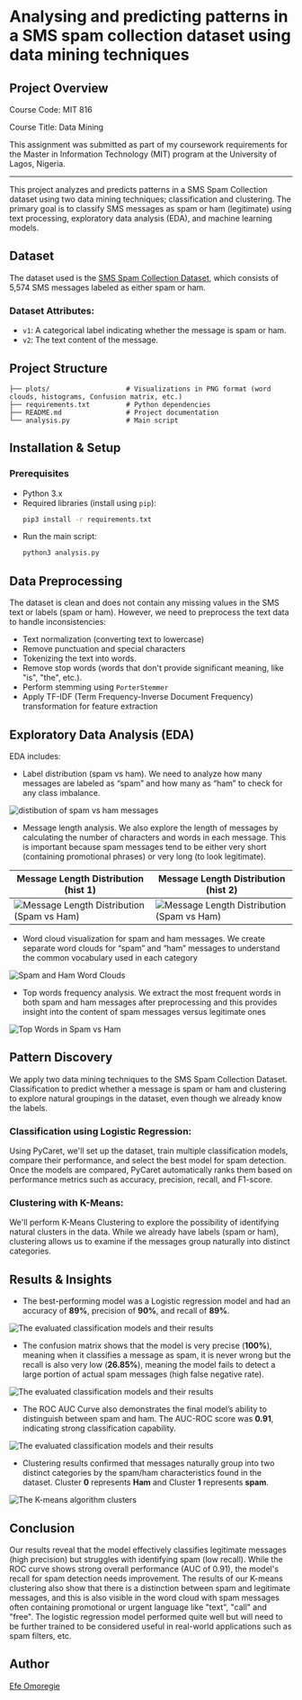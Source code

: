 # Analysing and predicting patterns in a SMS spam collection dataset using data mining techniques

## Project Overview
Course Code: MIT 816

Course Title: Data Mining

This assignment was submitted as part of my coursework requirements for the Master in Information Technology (MIT) program at the University of Lagos, Nigeria. 

---

This project analyzes and predicts patterns in a SMS Spam Collection dataset using two data mining techniques; classification and clustering. The primary goal is to classify SMS messages as spam or ham (legitimate) using text processing, exploratory data analysis (EDA), and machine learning models.

## Dataset
The dataset used is the [SMS Spam Collection Dataset](https://archive.ics.uci.edu/dataset/228/sms+spam+collection), which consists of 5,574 SMS messages labeled as either spam or ham.

### Dataset Attributes:
- `v1`: A categorical label indicating whether the message is spam or ham.
- `v2`: The text content of the message.

## Project Structure
```
├── plots/                   # Visualizations in PNG format (word clouds, histograms, Confusion matrix, etc.)
├── requirements.txt         # Python dependencies
├── README.md                # Project documentation
└── analysis.py              # Main script 
```

## Installation & Setup

### Prerequisites
- Python 3.x
- Required libraries (install using `pip`):
  ```sh
  pip3 install -r requirements.txt
  ```
- Run the main script:
  ```sh
  python3 analysis.py
  ```

## Data Preprocessing
The dataset is clean and does not contain any missing values in the SMS text or
labels (spam or ham). However, we need to preprocess the text data to handle
inconsistencies:
- Text normalization (converting text to lowercase)
- Remove punctuation and special characters
- Tokenizing the text into words.
- Remove stop words (words that don't provide significant meaning, like "is", "the", etc.).
- Perform stemming using `PorterStemmer`
- Apply TF-IDF (Term Frequency-Inverse Document Frequency) transformation for feature extraction

## Exploratory Data Analysis (EDA)
EDA includes:
- Label distribution (spam vs ham). We need to analyze how many messages are
labeled as “spam” and how many as “ham” to check for any class imbalance.

![distibution of spam vs ham messages](/plots/Figure_1816.png)

- Message length analysis. We also explore the length of messages by calculating
the number of characters and words in each message. This is important because
spam messages tend to be either very short (containing promotional phrases) or
very long (to look legitimate).

| Message Length Distribution (hist 1) | Message Length Distribution (hist 2) |
|---------------------------------|---------------------------------|
| ![Message Length Distribution (Spam vs Ham)](/plots/Figure_1-message-length-dist.png) | ![Message Length Distribution (Spam vs Ham)](/plots/Figure_1message-lengths.png) |

- Word cloud visualization for spam and ham messages. We create separate word clouds for “spam” and “ham” messages to
understand the common vocabulary used in each category

![Spam and Ham Word Clouds](/plots/Figure_1wordcloud.png)

- Top words frequency analysis. We extract the most frequent words in both spam and ham messages after
preprocessing and this provides insight into the content of spam messages versus
legitimate ones

![Top Words in Spam vs Ham](/plots/Figure_1freequent-words.png)


## Pattern Discovery
We apply two data mining techniques to the SMS Spam Collection Dataset. Classification to predict whether a message is spam or ham and clustering to explore natural groupings in the dataset, even though we already
know the labels.

### Classification using Logistic Regression: 
Using PyCaret, we'll set up the dataset, train multiple classification models, compare their performance,
and select the best model for spam detection. Once the models are
compared, PyCaret automatically ranks them based on performance
metrics such as accuracy, precision, recall, and F1-score. 

### Clustering with K-Means: 
We'll perform K-Means Clustering to explore the possibility of identifying natural clusters in the data. While we already have labels (spam or ham), clustering allows us to examine if the messages group naturally into distinct categories.



## Results & Insights
- The best-performing model was a Logistic regression model and had an accuracy of **89%**, precision of **90%**, and recall of **89%**.

![The evaluated classification models and their results](/plots/Screenshot.png)

- The confusion matrix shows that the model is very precise (**100%**), meaning when it classifies a message as spam, it is never wrong but the recall is also very low (**26.85%**), meaning the model fails to detect a large portion of actual spam messages (high false negative rate).

![The evaluated classification models and their results](/plots/Logistic-regression-confusion-matrix.png)

- The ROC AUC Curve also demonstrates the final model’s ability to distinguish between spam and ham. The AUC-ROC score was **0.91**, indicating strong classification capability.

![The evaluated classification models and their results](/plots/ROC-curves.png)

- Clustering results confirmed that messages naturally group into two distinct categories by the spam/ham characteristics found in the dataset. Cluster **0** represents **Ham** and Cluster **1** represents **spam**.

![The K-means algorithm clusters](/plots/newplot1.png)





## Conclusion
Our results reveal that the model effectively classifies legitimate messages (high
precision) but struggles with identifying spam (low recall). While the ROC
curve shows strong overall performance (AUC of 0.91), the model's recall for
spam detection needs improvement. The results of our K-means clustering also
show that there is a distinction between spam and legitimate messages, and this
is also visible in the word cloud with spam messages often containing
promotional or urgent language like "text", "call" and "free". The logistic
regression model performed quite well but will need to be further trained to be
considered useful in real-world applications such as spam filters, etc.

## Author
[Efe Omoregie](https://github.com/marvelefe)


